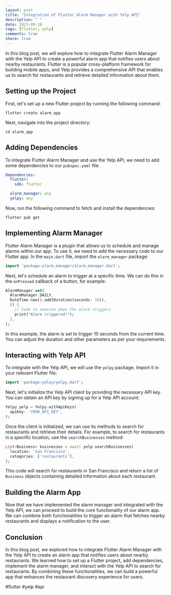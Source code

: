 ```yaml
---
layout: post
title: "Integration of Flutter Alarm Manager with Yelp API"
description: " "
date: 2023-09-18
tags: [flutter, yelp]
comments: true
share: true
---
```


In this blog post, we will explore how to integrate Flutter Alarm Manager with the Yelp API to create a powerful alarm app that notifies users about nearby restaurants. Flutter is a popular cross-platform framework for building mobile apps, and Yelp provides a comprehensive API that enables us to search for restaurants and retrieve detailed information about them.

## Setting up the Project

First, let's set up a new Flutter project by running the following command:

```
flutter create alarm_app
```

Next, navigate into the project directory:

```
cd alarm_app
```

## Adding Dependencies

To integrate Flutter Alarm Manager and use the Yelp API, we need to add some dependencies to our `pubspec.yaml` file:

```yaml
dependencies:
  flutter:
    sdk: flutter

  alarm_manager: any
  yelpy: any
```

Now, run the following command to fetch and install the dependencies:

```
flutter pub get
```

## Implementing Alarm Manager

Flutter Alarm Manager is a plugin that allows us to schedule and manage alarms within our app. To use it, we need to add the necessary code to our Flutter app. In the `main.dart` file, import the `alarm_manager` package:

```dart
import 'package:alarm_manager/alarm_manager.dart';
```

Next, let's schedule an alarm to trigger at a specific time. We can do this in the `onPressed` callback of a button, for example:

```dart
AlarmManager.set(
  AlarmManager.DAILY,
  DateTime.now().add(Duration(seconds: 10)),
  () {
    // Code to execute when the alarm triggers
    print("Alarm triggered!");
  },
);
```

In this example, the alarm is set to trigger 10 seconds from the current time. You can adjust the duration and other parameters as per your requirements.

## Interacting with Yelp API

To integrate with the Yelp API, we will use the `yelpy` package. Import it in your relevant Flutter file:

```dart
import 'package:yelpy/yelpy.dart';
```

Next, let's initialize the Yelp API client by providing the necessary API key. You can obtain an API key by signing up for a Yelp API account:

```dart
Yelpy yelp = Yelpy.withApiKeys(
  apiKey: 'YOUR_API_KEY',
);
```

Once the client is initialized, we can use its methods to search for restaurants and retrieve their details. For example, to search for restaurants in a specific location, use the `searchBusinesses` method:

```dart
List<Business> businesses = await yelp.searchBusinesses(
  location: 'San Francisco',
  categories: ['restaurants'],
);
```

This code will search for restaurants in San Francisco and return a list of `Business` objects containing detailed information about each restaurant.

## Building the Alarm App

Now that we have implemented the alarm manager and integrated with the Yelp API, we can proceed to build the core functionality of our alarm app. We can combine both functionalities to trigger an alarm that fetches nearby restaurants and displays a notification to the user.

## Conclusion

In this blog post, we explored how to integrate Flutter Alarm Manager with the Yelp API to create an alarm app that notifies users about nearby restaurants. We learned how to set up a Flutter project, add dependencies, implement the alarm manager, and interact with the Yelp API to search for restaurants. By combining these functionalities, we can build a powerful app that enhances the restaurant discovery experience for users.

#flutter #yelp #api